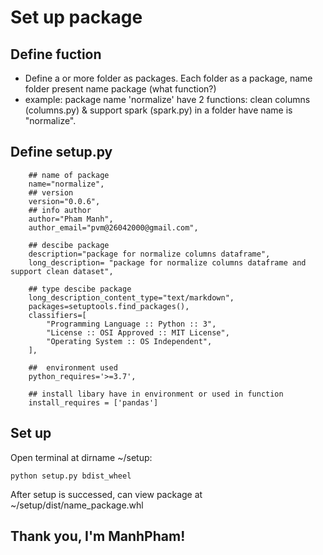 # Set up package

## Define fuction
- Define a or more folder as packages. Each folder as a package, name folder present name package (what function?)
- example: package name 'normalize' have 2 functions: clean columns (columns.py) & support spark (spark.py) in a folder have name is "normalize".
## Define setup.py
```
    ## name of package
    name="normalize",
    ## version
    version="0.0.6",
    ## info author 
    author="Pham Manh",
    author_email="pvm@26042000@gmail.com",

    ## descibe package 
    description="package for normalize columns dataframe",
    long_description= "package for normalize columns dataframe and support clean dataset",

    ## type descibe package 
    long_description_content_type="text/markdown",
    packages=setuptools.find_packages(),
    classifiers=[
        "Programming Language :: Python :: 3",
        "License :: OSI Approved :: MIT License",
        "Operating System :: OS Independent",
    ],

    ##  environment used
    python_requires='>=3.7',

    ## install libary have in environment or used in function
    install_requires = ['pandas']
```
## Set up
Open terminal at dirname ~/setup:
```
python setup.py bdist_wheel

```
After setup is successed, can view package at ~/setup/dist/name_package.whl
## Thank you, I'm ManhPham!

